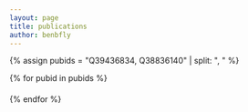 ```yaml
---
layout: page
title: publications
author: benbfly
---
```


{% assign pubids = "Q39436834, Q38836140" | split: ", " %}

{% for pubid in pubids %}


<div class="card text-white bg-primary mb-3">
  <div class="card-header" id="citeheader"></div>
  <div class="card-body">
    <h4 class="card-title" id="citename"></h4>
    <p class="card-text" id="{{pubid}}"></p>
  </div>
</div>
<script class="code">
     $('#citename').html("hiya")
     $('#citeheader').html("hiya")
     Cite.async(["{{pubid}}"], function(wikidata) {
     htmlOutput = wikidata.get(opt)
     $('#{{pubid}}').html(htmlOutput)
     _altmetric_embed_init()
   })
</script>

{% endfor %}



